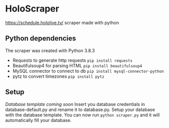 # HoloScraper
https://schedule.hololive.tv/ scraper made with python

## Python dependencies
The scraper was created with Python 3.8.3
* Requests to generate http requests ```pip install requests```
* Beautifulsoup4 for parsing HTML ```pip install beautifulsoup4```
* MySQL connector to connect to db ```pip install mysql-connector-python```
* pytz to convert timezones ```pip install pytz```

## Setup
_Database template coming soon_
Insert you database credentials in database-default.py and rename it to database.py.
Setup your database with the database template.
You can now run ```python scraper.py``` and it will automatically fill your database.